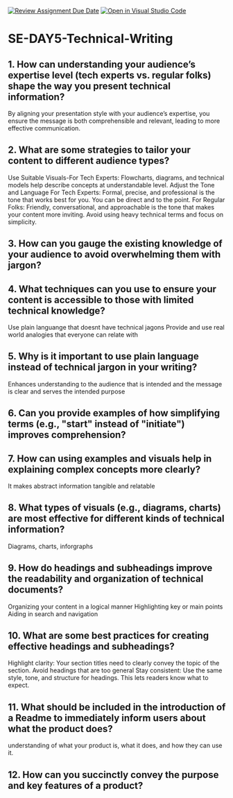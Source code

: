 [![Review Assignment Due Date](https://classroom.github.com/assets/deadline-readme-button-22041afd0340ce965d47ae6ef1cefeee28c7c493a6346c4f15d667ab976d596c.svg)](https://classroom.github.com/a/zsAR-pyY)
[![Open in Visual Studio Code](https://classroom.github.com/assets/open-in-vscode-2e0aaae1b6195c2367325f4f02e2d04e9abb55f0b24a779b69b11b9e10269abc.svg)](https://classroom.github.com/online_ide?assignment_repo_id=18458754&assignment_repo_type=AssignmentRepo)
# SE-DAY5-Technical-Writing
## 1. How can understanding your audience’s expertise level (tech experts vs. regular folks) shape the way you present technical information?
By aligning your presentation style with your audience’s expertise, you ensure the message is both comprehensible and relevant, leading to more effective communication.
## 2. What are some strategies to tailor your content to different audience types?
 Use Suitable Visuals-For Tech Experts: Flowcharts, diagrams, and technical models help describe concepts at understandable level.
 Adjust the Tone and Language
For Tech Experts: Formal, precise, and professional is the tone that works best for you. You can be direct and to the point.
For Regular Folks: Friendly, conversational, and approachable is the tone that makes your content more inviting. Avoid using heavy technical terms and focus on simplicity.
## 3. How can you gauge the existing knowledge of your audience to avoid overwhelming them with jargon?
## 4. What techniques can you use to ensure your content is accessible to those with limited technical knowledge?
Use plain languange that doesnt have technical jagons
Provide and use real world analogies that everyone can relate with
## 5. Why is it important to use plain language instead of technical jargon in your writing?
Enhances understanding to the audience that is intended and the message is clear and serves the intended purpose
## 6. Can you provide examples of how simplifying terms (e.g., "start" instead of "initiate") improves comprehension?
## 7. How can using examples and visuals help in explaining complex concepts more clearly?
It makes abstract information tangible and relatable
## 8. What types of visuals (e.g., diagrams, charts) are most effective for different kinds of technical information?
Diagrams, charts, inforgraphs
## 9. How do headings and subheadings improve the readability and organization of technical documents?
Organizing your content in a logical manner
Highlighting key or main points
Aiding in search and navigation
## 10. What are some best practices for creating effective headings and subheadings?
Highlight clarity: Your section titles need to clearly convey the topic of the section. Avoid headings that are too general
Stay consistent: Use the same style, tone, and structure for headings. This lets readers know what to expect.
## 11. What should be included in the introduction of a Readme to immediately inform users about what the product does?
understanding of what your product is, what it does, and how they can use it.
## 12. How can you succinctly convey the purpose and key features of a product?
